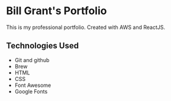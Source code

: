 # Bill Grant's Portfolio

This is my professional portfolio. Created with AWS and ReactJS.

## Technologies Used

* Git and github
* Brew
* HTML 
* CSS
* Font Awesome
* Google Fonts
